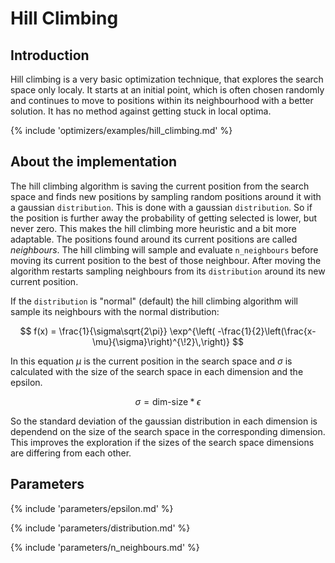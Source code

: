 # Hill Climbing


## Introduction

Hill climbing is a very basic optimization technique, that explores the search space only localy. It starts at an initial point, which is often chosen randomly and continues to move to positions within its neighbourhood with a better solution. It has no method against getting stuck in local optima.


{% include 'optimizers/examples/hill_climbing.md' %}



## About the implementation

The hill climbing algorithm is saving the current position from the search space and finds new positions by sampling random positions around it with a gaussian `distribution`. This is done with a gaussian `distribution`. So if the position is further away the probability of getting selected is lower, but never zero. This makes the hill climbing more heuristic and a bit more adaptable. The positions found around its current positions are called *neighbours*. The hill climbing will sample and evaluate `n_neighbours` before moving its current position to the best of those neighbour. After moving the algorithm restarts sampling neighbours from its `distribution` around its new current position.

If the `distribution` is "normal" (default) the hill climbing algorithm will sample its neighbours with the normal distribution:

$$
f(x) = \frac{1}{\sigma\sqrt{2\pi}} 
  \exp^{\left( -\frac{1}{2}\left(\frac{x-\mu}{\sigma}\right)^{\!2}\,\right)}
$$

In this equation $\mu$ is the current position in the search space and $\sigma$ is calculated with the size of the search space in each dimension and the epsilon.

$$
\sigma = \text{dim-size} * \epsilon
$$

So the standard deviation of the gaussian distribution in each dimension is dependend on the size of the search space in the corresponding dimension. This improves the exploration if the sizes of the search space dimensions are differing from each other.


## Parameters

{% include 'parameters/epsilon.md' %}

{% include 'parameters/distribution.md' %}

{% include 'parameters/n_neighbours.md' %}

